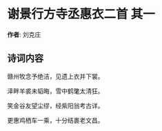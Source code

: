 # 谢景行方寺丞惠衣二首  其一

**作者**: 刘克庄

## 诗词内容

赣州牧念予绝洁，见遗上衣并下裳。

泽畔羊裘未韬晦，雪中鹤氅太清狂。

笑金谷友望尘缪，经紫阳翁考古详。

更惠鸡栖车一乘，十分结裹老文昌。

